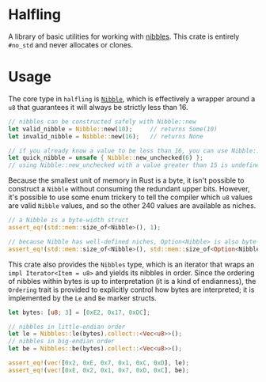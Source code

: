 # Halfling
A library of basic utilities for working with [nibbles](https://en.wikipedia.org/wiki/Nibble). This crate is entirely `#no_std` and never allocates or clones.

# Usage
The core type in `halfling` is [`Nibble`](https://docs.rs/halfling/latest/halfling/struct.Nibble.html), which is effectively a wrapper around a `u8` that guarantees it will always be strictly less than 16.

```rust
// nibbles can be constructed safely with Nibble::new
let valid_nibble = Nibble::new(10);     // returns Some(10)
let invalid_nibble = Nibble::new(16);   // returns None

// if you already know a value to be less than 16, you can use Nibble::new_unchecked
let quick_nibble = unsafe { Nibble::new_unchecked(6) };
// using Nibble::new_unchecked with a value greater than 15 is undefined behaviour
```

Because the smallest unit of memory in Rust is a byte, it isn't possible to construct a `Nibble` without consuming the redundant upper bits. However, it's possible to use some enum trickery to tell the compiler which `u8` values are valid `Nibble` values, and so the other 240 values are available as niches.

```rust
// a Nibble is a byte-width struct
assert_eq!(std::mem::size_of<Nibble>(), 1);

// because Nibble has well-defined niches, Option<Nibble> is also byte-width
assert_eq!(std::mem::size_of<Nibble>(), std::mem::size_of<Option<Nibble>>());
```

This crate also provides the `Nibbles` type, which is an iterator that wraps an `impl Iterator<Item = u8>` and yields its nibbles in order. Since the ordering of nibbles within bytes is up to interpretation (it is a kind of endianness), the `Ordering` trait is provided to explicitly control how bytes are interpreted; it is implemented by the `Le` and `Be` marker structs.

```rust
let bytes: [u8; 3] = [0xE2, 0x17, 0xDC];

// nibbles in little-endian order
let le = Nibbles::le(bytes).collect::<Vec<u8>>();
// nibbles in big-endian order
let be = Nibbles::be(bytes).collect::<Vec<u8>>();

assert_eq!(vec![0x2, 0xE, 0x7, 0x1, 0xC, 0xD], le);
assert_eq!(vec![0xE, 0x2, 0x1, 0x7, 0xD, 0xC], be);
```
